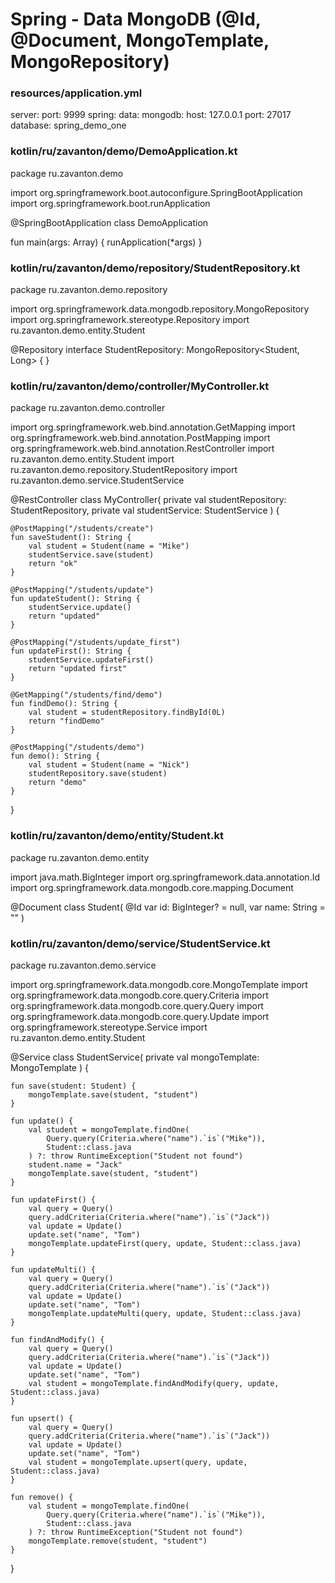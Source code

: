 # Spring - Data MongoDB (@Id, @Document, MongoTemplate, MongoRepository)




### resources/application.yml
server:
  port: 9999
spring:
  data:
    mongodb:
      host: 127.0.0.1
      port: 27017
      database: spring_demo_one










### kotlin/ru/zavanton/demo/DemoApplication.kt
package ru.zavanton.demo

import org.springframework.boot.autoconfigure.SpringBootApplication
import org.springframework.boot.runApplication

@SpringBootApplication
class DemoApplication

fun main(args: Array<String>) {
	runApplication<DemoApplication>(*args)
}










### kotlin/ru/zavanton/demo/repository/StudentRepository.kt
package ru.zavanton.demo.repository

import org.springframework.data.mongodb.repository.MongoRepository
import org.springframework.stereotype.Repository
import ru.zavanton.demo.entity.Student

@Repository
interface StudentRepository: MongoRepository<Student, Long> {
}










### kotlin/ru/zavanton/demo/controller/MyController.kt
package ru.zavanton.demo.controller

import org.springframework.web.bind.annotation.GetMapping
import org.springframework.web.bind.annotation.PostMapping
import org.springframework.web.bind.annotation.RestController
import ru.zavanton.demo.entity.Student
import ru.zavanton.demo.repository.StudentRepository
import ru.zavanton.demo.service.StudentService

@RestController
class MyController(
    private val studentRepository: StudentRepository,
    private val studentService: StudentService
) {

    @PostMapping("/students/create")
    fun saveStudent(): String {
        val student = Student(name = "Mike")
        studentService.save(student)
        return "ok"
    }

    @PostMapping("/students/update")
    fun updateStudent(): String {
        studentService.update()
        return "updated"
    }

    @PostMapping("/students/update_first")
    fun updateFirst(): String {
        studentService.updateFirst()
        return "updated first"
    }

    @GetMapping("/students/find/demo")
    fun findDemo(): String {
        val student = studentRepository.findById(0L)
        return "findDemo"
    }

    @PostMapping("/students/demo")
    fun demo(): String {
        val student = Student(name = "Nick")
        studentRepository.save(student)
        return "demo"
    }
}










### kotlin/ru/zavanton/demo/entity/Student.kt
package ru.zavanton.demo.entity

import java.math.BigInteger
import org.springframework.data.annotation.Id
import org.springframework.data.mongodb.core.mapping.Document

@Document
class Student(
    @Id
    var id: BigInteger? = null,
    var name: String = ""
)










### kotlin/ru/zavanton/demo/service/StudentService.kt
package ru.zavanton.demo.service

import org.springframework.data.mongodb.core.MongoTemplate
import org.springframework.data.mongodb.core.query.Criteria
import org.springframework.data.mongodb.core.query.Query
import org.springframework.data.mongodb.core.query.Update
import org.springframework.stereotype.Service
import ru.zavanton.demo.entity.Student

@Service
class StudentService(
    private val mongoTemplate: MongoTemplate
) {

    fun save(student: Student) {
        mongoTemplate.save(student, "student")
    }

    fun update() {
        val student = mongoTemplate.findOne(
            Query.query(Criteria.where("name").`is`("Mike")),
            Student::class.java
        ) ?: throw RuntimeException("Student not found")
        student.name = "Jack"
        mongoTemplate.save(student, "student")
    }

    fun updateFirst() {
        val query = Query()
        query.addCriteria(Criteria.where("name").`is`("Jack"))
        val update = Update()
        update.set("name", "Tom")
        mongoTemplate.updateFirst(query, update, Student::class.java)
    }

    fun updateMulti() {
        val query = Query()
        query.addCriteria(Criteria.where("name").`is`("Jack"))
        val update = Update()
        update.set("name", "Tom")
        mongoTemplate.updateMulti(query, update, Student::class.java)
    }

    fun findAndModify() {
        val query = Query()
        query.addCriteria(Criteria.where("name").`is`("Jack"))
        val update = Update()
        update.set("name", "Tom")
        val student = mongoTemplate.findAndModify(query, update, Student::class.java)
    }

    fun upsert() {
        val query = Query()
        query.addCriteria(Criteria.where("name").`is`("Jack"))
        val update = Update()
        update.set("name", "Tom")
        val student = mongoTemplate.upsert(query, update, Student::class.java)
    }

    fun remove() {
        val student = mongoTemplate.findOne(
            Query.query(Criteria.where("name").`is`("Mike")),
            Student::class.java
        ) ?: throw RuntimeException("Student not found")
        mongoTemplate.remove(student, "student")
    }
}
